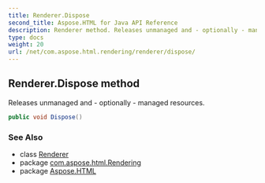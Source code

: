 ```yaml
---
title: Renderer.Dispose
second_title: Aspose.HTML for Java API Reference
description: Renderer method. Releases unmanaged and - optionally - managed resources
type: docs
weight: 20
url: /net/com.aspose.html.rendering/renderer/dispose/
---
```

## Renderer.Dispose method

Releases unmanaged and - optionally - managed resources.

```java
public void Dispose()
```

### See Also

* class [Renderer](../)
* package [com.aspose.html.Rendering](../../renderer/)
* package [Aspose.HTML](../../../)
